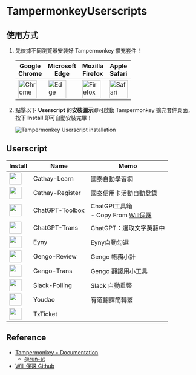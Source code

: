 # TampermonkeyUserscripts

## 使用方式

1. 先依據不同瀏覽器安裝好 Tampermonkey 擴充套件！

    | Google<br>Chrome | Microsoft<br>Edge | Mozilla<br>Firefox | Apple<br>Safari |
    | --- | --- | --- | --- |
    | <a href="https://chrome.google.com/webstore/detail/tampermonkey/dhdgffkkebhmkfjojejmpbldmpobfkfo" target="_blank"><img src="https://user-images.githubusercontent.com/88981/220149382-8ffa83d5-8561-4dc9-929f-96cde2f6ed43.png" alt="Chrome" style="width:48px"></a> | <a href="https://microsoftedge.microsoft.com/addons/detail/tampermonkey/iikmkjmpaadaobahmlepeloendndfphd?hl=zh-TW" target="_blank"><img src="https://user-images.githubusercontent.com/88981/220149387-9e173b2c-b5f1-40bf-bdaf-c2f0d2bb5a6d.png" alt="Edge" style="width:48px"></a> | <a href="https://addons.mozilla.org/en-US/firefox/addon/tampermonkey/" target="_blank"><img src="https://user-images.githubusercontent.com/88981/220149390-50010c13-e3c8-4dc9-a120-e267fbcc1e73.png" alt="Firefox" style="width:48px"></a> | <a href="https://apps.apple.com/us/app/tampermonkey/id1482490089" target="_blank"><img src="https://user-images.githubusercontent.com/88981/220149393-374714eb-0d9e-4fe3-88d0-8195382cfe42.png" alt="Safari" style="width:48px"></a> |

1. 點擊以下 **Userscript** 的**安裝圖示**即可啟動 Tampermonkey 擴充套件頁面，按下 **Install** 即可自動安裝完畢！

    ![Tampermonkey Userscript installation](https://user-images.githubusercontent.com/88981/125022420-3baca180-e0af-11eb-9d37-7abad8bf96fa.jpg)

## Userscript

| Install | Name | Memo |
| --- | --- | --- |
|<a href="https://github.com/KuoAnn/TampermonkeyUserscripts/raw/main/src/Cathay-Learn.user.js"><img src="https://user-images.githubusercontent.com/88981/169986095-a54f32bd-55a6-4de8-bad6-aa3b1874ce07.png" width="32"/></a>|Cathay-Learn|國泰自動學習網|>
|<a href="https://github.com/KuoAnn/TampermonkeyUserscripts/raw/main/src/Cathay-Register.user.js"><img src="https://user-images.githubusercontent.com/88981/169986095-a54f32bd-55a6-4de8-bad6-aa3b1874ce07.png" width="32"/></a>|Cathay-Register|國泰信用卡活動自動登錄|
|<a href="https://github.com/KuoAnn/TampermonkeyUserscripts/raw/main/src/ChatGPT-Toolbox.user.js"><img src="https://user-images.githubusercontent.com/88981/169986095-a54f32bd-55a6-4de8-bad6-aa3b1874ce07.png" width="32"/></a>|ChatGPT-Toolbox|ChatGPI工具箱<br>- Copy From [Will保哥](https://github.com/doggy8088/ChatGPTToolkitExtension.git)|
|<a href="https://github.com/KuoAnn/TampermonkeyUserscripts/raw/main/src/ChatGPT-Trans.user.js"><img src="https://user-images.githubusercontent.com/88981/169986095-a54f32bd-55a6-4de8-bad6-aa3b1874ce07.png" width="32"/></a>|ChatGPT-Trans|ChatGPT：選取文字英翻中|
|<a href="https://github.com/KuoAnn/TampermonkeyUserscripts/raw/main/src/Eyny.user.js"><img src="https://user-images.githubusercontent.com/88981/169986095-a54f32bd-55a6-4de8-bad6-aa3b1874ce07.png" width="32"/></a>|Eyny|Eyny自動勾選|
|<a href="https://github.com/KuoAnn/TampermonkeyUserscripts/raw/main/src/Gengo-Review.user.js"><img src="https://user-images.githubusercontent.com/88981/169986095-a54f32bd-55a6-4de8-bad6-aa3b1874ce07.png" width="32"/></a>|Gengo-Review|Gengo 帳務小計|
| <a href="https://github.com/KuoAnn/TampermonkeyUserscripts/raw/main/src/Gengo-Trans.user.js"><img src="https://user-images.githubusercontent.com/88981/169986095-a54f32bd-55a6-4de8-bad6-aa3b1874ce07.png" width="32"/></a> | Gengo-Trans | Gengo 翻譯用小工具 |
|<a href="https://github.com/KuoAnn/TampermonkeyUserscripts/raw/main/src/Slack-Polling.user.js"><img src="https://user-images.githubusercontent.com/88981/169986095-a54f32bd-55a6-4de8-bad6-aa3b1874ce07.png" width="32"/></a>|Slack-Polling|Slack 自動重整|
|<a href="https://github.com/KuoAnn/TampermonkeyUserscripts/raw/main/src/Youdao.user.js"><img src="https://user-images.githubusercontent.com/88981/169986095-a54f32bd-55a6-4de8-bad6-aa3b1874ce07.png" width="32"/></a>|Youdao|有道翻譯簡轉繁|
|<a href="https://github.com/KuoAnn/TampermonkeyUserscripts/raw/main/src/TxTicket.js"><img src="https://user-images.githubusercontent.com/88981/169986095-a54f32bd-55a6-4de8-bad6-aa3b1874ce07.png" width="32"/></a>|TxTicket||

## Reference

- [Tampermonkey • Documentation](https://www.tampermonkey.net/documentation.php)
  - [@run-at](https://www.tampermonkey.net/documentation.php#_run_at)
- [Will 保哥 Github](https://github.com/doggy8088/TampermonkeyUserscripts)

